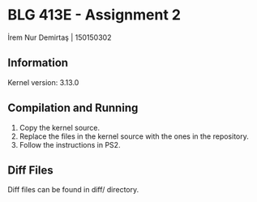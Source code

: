 # BLG 413E - Assignment 2
İrem Nur Demirtaş | 150150302

## Information
Kernel version: 3.13.0

## Compilation and Running
1. Copy the kernel source. 
2. Replace the files in the kernel source with the ones in the repository.
3. Follow the instructions in PS2.

## Diff Files
Diff files can be found in diff/ directory.
